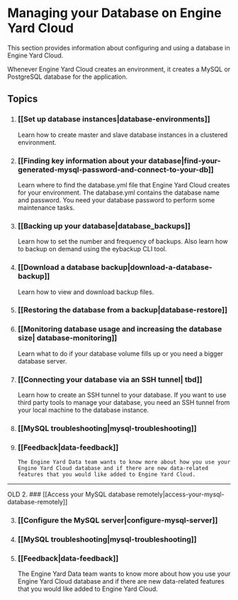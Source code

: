 # Managing your Database on Engine Yard Cloud

This section provides information about configuring and using a database in Engine Yard Cloud.

Whenever Engine Yard Cloud creates an environment, it creates a MySQL or PostgreSQL database for the application. 

## Topics

1. ### [[Set up database instances|database-environments]]

    Learn how to create master and slave database instances in a clustered environment. 

1. ### [[Finding key information about your database|find-your-generated-mysql-password-and-connect-to-your-db]]  

    Learn where to find the database.yml file that Engine Yard Cloud creates for your environment. The database.yml contains the database name and password. You need your database password to perform some maintenance tasks.

4. ### [[Backing up your database|database_backups]]

    Learn how to set the number and frequency of backups. Also learn how to backup on demand using the eybackup CLI tool. 

5. ### [[Download a database backup|download-a-database-backup]] 

    Learn how to view and download backup files.

6. ### [[Restoring the database from a backup|database-restore]]

7. ### [[Monitoring database usage and increasing the database size| database-monitoring]]

    Learn what to do if your database volume fills up or you need a bigger database server.


8. ### [[Connecting your database via an SSH tunnel| tbd]]

    Learn how to create an SSH tunnel to your database. If you want to use third party tools to manage your database, you need an SSH tunnel from your local machine to the database instance.

9. ### [[MySQL troubleshooting|mysql-troubleshooting]]

10. ### [[Feedback|data-feedback]]

	    The Engine Yard Data team wants to know more about how you use your Engine Yard Cloud database and if there are new data-related features that you would like added to Engine Yard Cloud.

---
OLD
2. ### [[Access your MySQL database remotely|access-your-mysql-database-remotely]]

3. ### [[Configure the MySQL server|configure-mysql-server]]






9. ### [[MySQL troubleshooting|mysql-troubleshooting]]

10. ### [[Feedback|data-feedback]]

    The Engine Yard Data team wants to know more about how you use your Engine Yard Cloud database and if there are new data-related features that you would like added to Engine Yard Cloud.
